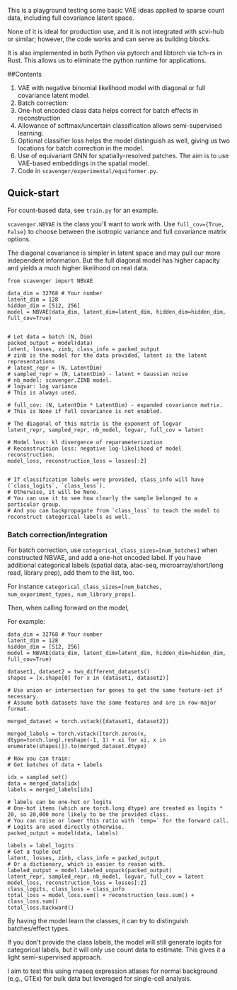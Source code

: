 This is a playground testing some basic VAE ideas applied to sparse count data, including full covariance latent space.

None of it is ideal for production use, and it is not integrated with scvi-hub or similar; however, the code works and can serve as building blocks.

It is also implemented in both Python via pytorch and libtorch via tch-rs in Rust. This allows us to eliminate the python runtime for applications.

##Contents

1. VAE with negative binomial likelihood model with diagonal or full covariance latent model.
2. Batch correction:
  1. One-hot encoded class data helps correct for batch effects in reconstruction
  2. Allowance of softmax/uncertain classification allows semi-supervised learning.
  3. Optional classifier loss helps the model distinguish as well, giving us two locations for batch correction in the model.
3. Use of equivariant GNN for spatially-resolved patches. The aim is to use VAE-based embeddings in the spatial model.
  1. Code in `scavenger/experimental/equiformer.py`.


## Quick-start

For count-based data, see `train.py` for an example. 

`scavenger.NBVAE` is the class you'll want to work with. Use `full_cov={True, False}` to choose between the isotropic variance and full covariance matrix options.

The diagonal covariance is simpler in latent space and may pull our more independent information. But the full diagonal model has higher capacity and yields a much higher likelihood on real data.

```
from scavenger import NBVAE

data_dim = 32768 # Your number
latent_dim = 128
hidden_dim = [512, 256]
model = NBVAE(data_dim, latent_dim=latent_dim, hidden_dim=hidden_dim, full_cov=True)


# Let data = batch (N, Dim)
packed_output = model(data)
latent, losses, zinb, class_info = packed_output
# zinb is the model for the data provided, latent is the latent representations
# latent_repr = (N, LatentDim)
# sampled_repr = (N, LatentDim) - latent + Gaussian noise
# nb_model: scavenger.ZINB model.
# logvar: log variance
# This is always used.

# full_cov: (N, LatentDim * LatentDim) - expanded covariance matrix.
# This is None if full covariance is not enabled.

# The diagonal of this matrix is the exponent of logvar
latent_repr, sampled_repr, nb_model, logvar, full_cov = latent

# Model loss: kl divergence of reparameterization
# Reconstruction loss: negative log-likelihood of model reconstruction.
model_loss, reconstruction_loss = losses[:2]


# If classification labels were provided, class_info will have (`class_logits`, `class_loss`).
# Otherwise, it will be None.
# You can use it to see how clearly the sample belonged to a particular group.
# And you can backpropagate from `class_loss` to teach the model to reconstruct categorical labels as well.

```


### Batch correction/integration
For batch correction, use `categorical_class_sizes=[num_batches]` when constructed NBVAE, and add a one-hot encoded label.
If you have additional categorical labels (spatial data, atac-seq, microarray/short/long read, library prep), add them to the list, too.

For instance `categorical_class_sizes=[num_batches, num_experiment_types, num_library_preps]`.

Then, when calling forward on the model,

For example:

```python3
data_dim = 32768 # Your number
latent_dim = 128
hidden_dim = [512, 256]
model = NBVAE(data_dim, latent_dim=latent_dim, hidden_dim=hidden_dim, full_cov=True)

dataset1, dataset2 = two_different_datasets()
shapes = [x.shape[0] for x in (dataset1, dataset2)]

# Use union or intersection for genes to get the same feature-set if necessary.
# Assume both datasets have the same features and are in row-major format.

merged_dataset = torch.vstack([dataset1, dataset2])

merged_labels = torch.vstack([torch.zeros(x, dtype=torch.long).reshape(-1, 1) + xi for xi, x in enumerate(shapes)]).to(merged_dataset.dtype)

# Now you can train:
# Get batches of data + labels

idx = sampled_set()
data = merged_data[idx]
labels = merged_labels[idx]

# labels can be one-hot or logits
# One-hot items (which are torch.long dtype) are treated as logits * 20, so 20,000 more likely to be the provided class.
# You can raise or lower this ratio with `temp=` for the forward call.
# Logits are used directly otherwise.
packed_output = model(data, labels)

labels = label_logits
# Get a tuple out
latent, losses, zinb, class_info = packed_output
# Or a dictionary, which is easier to reason with.
labeled_output = model.labeled_unpack(packed_output)
latent_repr, sampled_repr, nb_model, logvar, full_cov = latent
model_loss, reconstruction_loss = losses[:2]
class_logits, class_loss = class_info
total_loss = model_loss.sum() + reconstruction_loss.sum() + class_loss.sum()
total_loss.backward()
```

By having the model learn the classes, it can try to distinguish batches/effect types.

If you don't provide the class labels, the model will still generate logits for categorical labels, but it will only use count data to estimate. This gives it a light semi-supervised approach.

I aim to test this using rnaseq expression atlases for normal background (e.g., GTEx) for bulk data but leveraged for single-cell analysis.
